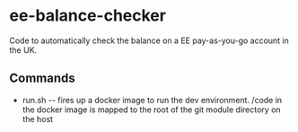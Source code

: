 ee-balance-checker
==================

Code to automatically check the balance on a EE pay-as-you-go account in the UK.

Commands
--------

 * run.sh -- fires up a docker image to run the dev environment.  /code in the docker image is mapped to the root of the git module directory on the host
